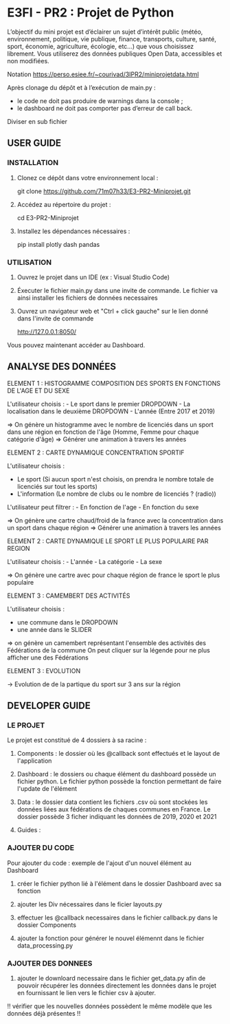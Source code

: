 # E3FI - PR2 : Projet de Python

L’objectif du mini projet est d’éclairer un sujet d’intérêt public (météo, environnement, politique, vie publique, finance, transports, culture, santé, sport, économie, agriculture, écologie, etc…) que vous choisissez librement. Vous utiliserez des données publiques Open Data, accessibles et non modifiées.

Notation
https://perso.esiee.fr/~courivad/3IPR2/miniprojetdata.html

Après clonage du dépôt et à l’exécution de main.py :

- le code ne doit pas produire de warnings dans la console ;
- le dashboard ne doit pas comporter pas d’erreur de call back.

Diviser en sub fichier

## USER GUIDE

### INSTALLATION

1. Clonez ce dépôt dans votre environnement local :

   git clone https://github.com/71m07h33/E3-PR2-Miniprojet.git

2. Accédez au répertoire du projet :

   cd E3-PR2-Miniprojet

3. Installez les dépendances nécessaires :

   pip install plotly dash pandas

### UTILISATION

1. Ouvrez le projet dans un IDE (ex : Visual Studio Code)

2. Éxecuter le fichier main.py dans une invite de commande. Le fichier va ainsi installer les fichiers de données necessaires

3. Ouvrez un navigateur web et "Ctrl + click gauche" sur le lien donné dans l'invite de commande

   http://127.0.0.1:8050/

Vous pouvez maintenant accéder au Dashboard.

## ANALYSE DES DONNÉES

ELEMENT 1 : HISTOGRAMME COMPOSITION DES SPORTS EN FONCTIONS DE L'AGE ET DU SEXE

L'utilisateur choisis : - Le sport dans le premier DROPDOWN - La localisation dans le deuxième DROPDOWN - L'année (Entre 2017 et 2019)

=> On génère un histogramme avec le nombre de licenciés dans un sport dans une région en fonction de l'âge (Homme, Femme pour chaque catégorie d'âge)
=> Générer une animation à travers les années

ELEMENT 2 : CARTE DYNAMIQUE CONCENTRATION SPORTIF

L'utilisateur choisis :

- Le sport (Si aucun sport n'est choisis, on prendra le nombre totale de licenciés sur tout les sports)
- L'information (Le nombre de clubs ou le nombre de licenciés ? (radio))

L'utilisateur peut filtrer : - En fonction de l'age - En fonction du sexe

=> On génère une cartre chaud/froid de la france avec la concentration dans un sport dans chaque région
=> Générer une animation à travers les années

ELEMENT 2 : CARTE DYNAMIQUE LE SPORT LE PLUS POPULAIRE PAR REGION

L'utilisateur choisis : - L'année - La catégorie - La sexe

=> On génère une cartre avec pour chaque région de france le sport le plus populaire

ELEMENT 3 : CAMEMBERT DES ACTIVITÉS

L'utilisateur choisis :

- une commune dans le DROPDOWN
- une année dans le SLIDER

=> on génère un camembert représentant l'ensemble des activités des Fédérations de la commune
On peut cliquer sur la légende pour ne plus afficher une des Fédérations

ELEMENT 3 : EVOLUTION

-> Evolution de de la partique du sport sur 3 ans sur la région

## DEVELOPER GUIDE

### LE PROJET

Le projet est constitué de 4 dossiers à sa racine :

1. Components : le dossier où les @callback sont effectués et le layout de l'application

2. Dashboard : le dossiers ou chaque élément du dashboard possède un fichier python. Le fichier python possède la fonction permettant de faire l'update de l'élément

3. Data : le dossier data contient les fichiers .csv où sont stockées les données liées aux fédérations de chaques communes en France. Le dossier possède 3 ficher indiquant les données de 2019, 2020 et 2021

4. Guides :

### AJOUTER DU CODE

Pour ajouter du code : exemple de l'ajout d'un nouvel élément au Dashboard

1. créer le fichier python lié à l'élément dans le dossier Dashboard avec sa fonction

2. ajouter les Div nécessaires dans le ficier layouts.py

3. effectuer les @callback necessaires dans le fichier callback.py dans le dossier Components

4. ajouter la fonction pour générer le nouvel élémennt dans le fichier data_processing.py

### AJOUTER DES DONNEES

1. ajouter le downloard necessaire dans le fichier get_data.py afin de pouvoir récupérer les données directement les données dans le projet en fournissant le lien vers le fichier csv à ajouter.

!! vérifier que les nouvelles données possèdent le même modèle que les données déjà présentes !!